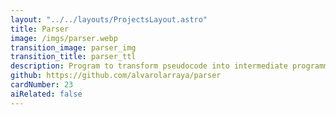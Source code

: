 ```yaml
---
layout: "../../layouts/ProjectsLayout.astro"
title: Parser
image: /imgs/parser.webp
transition_image: parser_img
transition_title: parser_ttl
description: Program to transform pseudocode into intermediate programming language
github: https://github.com/alvarolarraya/parser
cardNumber: 23
aiRelated: false
---
```

